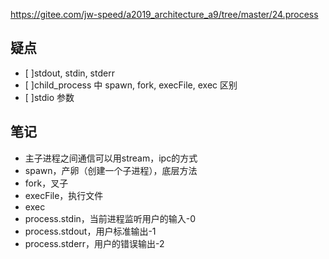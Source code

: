 https://gitee.com/jw-speed/a2019_architecture_a9/tree/master/24.process

## 疑点

- [ ]stdout, stdin, stderr
- [ ]child_process 中 spawn, fork, execFile, exec 区别
- [ ]stdio 参数

## 笔记

- 主子进程之间通信可以用stream，ipc的方式
- spawn，产卵（创建一个子进程），底层方法
- fork，叉子
- execFile，执行文件
- exec
- process.stdin，当前进程监听用户的输入-0
- process.stdout，用户标准输出-1
- process.stderr，用户的错误输出-2
